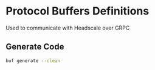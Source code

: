 # Protocol Buffers Definitions

Used to communicate with Headscale over GRPC

## Generate Code

```sh
buf generate --clean
```
